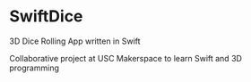 SwiftDice
=========

3D Dice Rolling App written in Swift

Collaborative project at USC Makerspace to learn Swift and 3D programming

